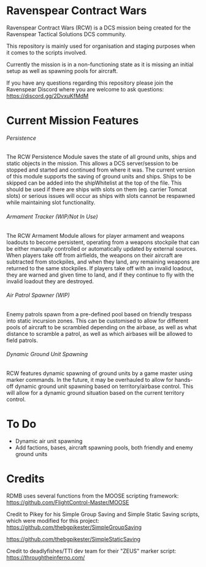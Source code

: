 # Ravenspear Contract Wars

Ravenspear Contract Wars (RCW) is a DCS mission being created for the Ravenspear Tactical Solutions DCS community.

This repository is mainly used for organisation and staging purposes when it comes to the scripts involved.

Currently the mission is in a non-functioning state as it is missing an initial setup as well as spawning pools for aircraft.

If you have any questions regarding this repository please join the Ravenspear Discord where you are welcome to ask questions: https://discord.gg/2DvxuKfMdM

# Current Mission Features

###### Persistence

The RCW Persistence Module saves the state of all ground units, ships and static objects in the mission. This allows a DCS server/session to be stopped and started and continued from where it was. The current version of this module supports the saving of ground units and ships. Ships to be skipped can be added into the shipWhitelist at the top of the file. This should be used if there are ships with slots on them (eg. carrier Tomcat slots) or serious issues will occur as ships with slots cannot be respawned while maintaining slot functionality.

###### Armament Tracker (WIP/Not In Use)

The RCW Armament Module allows for player armament and weapons loadouts to become persistent, operating from a weapons stockpile that can be either manually controlled or automatically updated by external sources. When players take off from airfields, the weapons on their aircraft are subtracted from stockpiles, and when they land, any remaining weapons are returned to the same stockpiles. If players take off with an invalid loadout, they are warned and given time to land, and if they continue to fly with the invalid loadout they are destroyed.

###### Air Patrol Spawner (WIP)

Enemy patrols spawn from a pre-defined pool based on friendly trespass into static incursion zones. This can be customised to allow for different pools of aircraft to be scrambled depending on the airbase, as well as what distance to scramble a patrol, as well as which airbases will be allowed to field patrols.

###### Dynamic Ground Unit Spawning

RCW features dynamic spawning of ground units by a game master using marker commands. In the future, it may be overhauled to allow for hands-off dynamic ground unit spawning based on territory/airbase control. This will allow for a dynamic ground situation based on the current territory control.

# To Do

- Dynamic air unit spawning
- Add factions, bases, aircraft spawning pools, both friendly and enemy ground units

# Credits

RDMB uses several functions from the MOOSE scripting framework: https://github.com/FlightControl-Master/MOOSE

Credit to Pikey for his Simple Group Saving and Simple Static Saving scripts, which were modified for this project: https://github.com/thebgpikester/SimpleGroupSaving

https://github.com/thebgpikester/SimpleStaticSaving

Credit to deadlyfishes/TTI dev team for their "ZEUS" marker script: https://throughtheinferno.com/


